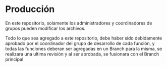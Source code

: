 # Producción

En este repositorio, solamente los administradores y coordinadores de grupos pueden modificar los archivos.

Todo lo que sea agregado a este repositorio, debe haber sido debidamente aprobado por el coordinador del grupo de desarrollo de cada función, y todas las funciones deberan ser agregadas en un Branch para la misma, se realizara una ultima revisión y al ser aprobada, se fusionara con el Branch principal
